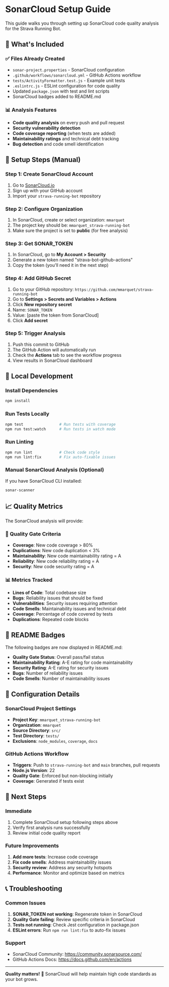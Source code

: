 # SonarCloud Setup Guide

This guide walks you through setting up SonarCloud code quality analysis for the Strava Running Bot.

## 🎯 What's Included

### ✅ Files Already Created
- `sonar-project.properties` - SonarCloud configuration
- `.github/workflows/sonarcloud.yml` - GitHub Actions workflow
- `tests/ActivityFormatter.test.js` - Example unit tests
- `.eslintrc.js` - ESLint configuration for code quality
- Updated `package.json` with test and lint scripts
- SonarCloud badges added to README.md

### 📊 Analysis Features
- **Code quality analysis** on every push and pull request
- **Security vulnerability detection**
- **Code coverage reporting** (when tests are added)
- **Maintainability ratings** and technical debt tracking
- **Bug detection** and code smell identification

## 🚀 Setup Steps (Manual)

### Step 1: Create SonarCloud Account
1. Go to [SonarCloud.io](https://sonarcloud.io)
2. Sign up with your GitHub account
3. Import your `strava-running-bot` repository

### Step 2: Configure Organization
1. In SonarCloud, create or select organization: `mmarquet`
2. The project key should be: `mmarquet_strava-running-bot`
3. Make sure the project is set to **public** (for free analysis)

### Step 3: Get SONAR_TOKEN
1. In SonarCloud, go to **My Account > Security**
2. Generate a new token named "strava-bot-github-actions"
3. Copy the token (you'll need it in the next step)

### Step 4: Add GitHub Secret
1. Go to your GitHub repository: `https://github.com/mmarquet/strava-running-bot`
2. Go to **Settings > Secrets and Variables > Actions**
3. Click **New repository secret**
4. Name: `SONAR_TOKEN`
5. Value: [paste the token from SonarCloud]
6. Click **Add secret**

### Step 5: Trigger Analysis
1. Push this commit to GitHub
2. The GitHub Action will automatically run
3. Check the **Actions** tab to see the workflow progress
4. View results in SonarCloud dashboard

## 🔧 Local Development

### Install Dependencies
```bash
npm install
```

### Run Tests Locally
```bash
npm test                # Run tests with coverage
npm run test:watch      # Run tests in watch mode
```

### Run Linting
```bash
npm run lint            # Check code style
npm run lint:fix        # Fix auto-fixable issues
```

### Manual SonarCloud Analysis (Optional)
If you have SonarCloud CLI installed:
```bash
sonar-scanner
```

## 📈 Quality Metrics

The SonarCloud analysis will provide:

### 🎯 Quality Gate Criteria
- **Coverage**: New code coverage > 80%
- **Duplications**: New code duplication < 3%
- **Maintainability**: New code maintainability rating = A
- **Reliability**: New code reliability rating = A
- **Security**: New code security rating = A

### 📊 Metrics Tracked
- **Lines of Code**: Total codebase size
- **Bugs**: Reliability issues that should be fixed
- **Vulnerabilities**: Security issues requiring attention
- **Code Smells**: Maintainability issues and technical debt
- **Coverage**: Percentage of code covered by tests
- **Duplications**: Repeated code blocks

## 🎨 README Badges

The following badges are now displayed in README.md:
- **Quality Gate Status**: Overall pass/fail status
- **Maintainability Rating**: A-E rating for code maintainability  
- **Security Rating**: A-E rating for security issues
- **Bugs**: Number of reliability issues
- **Code Smells**: Number of maintainability issues

## 🔧 Configuration Details

### SonarCloud Project Settings
- **Project Key**: `mmarquet_strava-running-bot`
- **Organization**: `mmarquet`
- **Source Directory**: `src/`
- **Test Directory**: `tests/`
- **Exclusions**: `node_modules`, `coverage`, `docs`

### GitHub Actions Workflow
- **Triggers**: Push to `strava-running-bot` and `main` branches, pull requests
- **Node.js Version**: 22
- **Quality Gate**: Enforced but non-blocking initially
- **Coverage**: Generated if tests exist

## 🚨 Next Steps

### Immediate
1. Complete SonarCloud setup following steps above
2. Verify first analysis runs successfully
3. Review initial code quality report

### Future Improvements
1. **Add more tests**: Increase code coverage
2. **Fix code smells**: Address maintainability issues
3. **Security review**: Address any security hotspots
4. **Performance**: Monitor and optimize based on metrics

## 📞 Troubleshooting

### Common Issues
1. **SONAR_TOKEN not working**: Regenerate token in SonarCloud
2. **Quality Gate failing**: Review specific criteria in SonarCloud
3. **Tests not running**: Check Jest configuration in package.json
4. **ESLint errors**: Run `npm run lint:fix` to auto-fix issues

### Support
- SonarCloud Community: https://community.sonarsource.com/
- GitHub Actions Docs: https://docs.github.com/en/actions

---

**Quality matters!** 🎯 SonarCloud will help maintain high code standards as your bot grows.